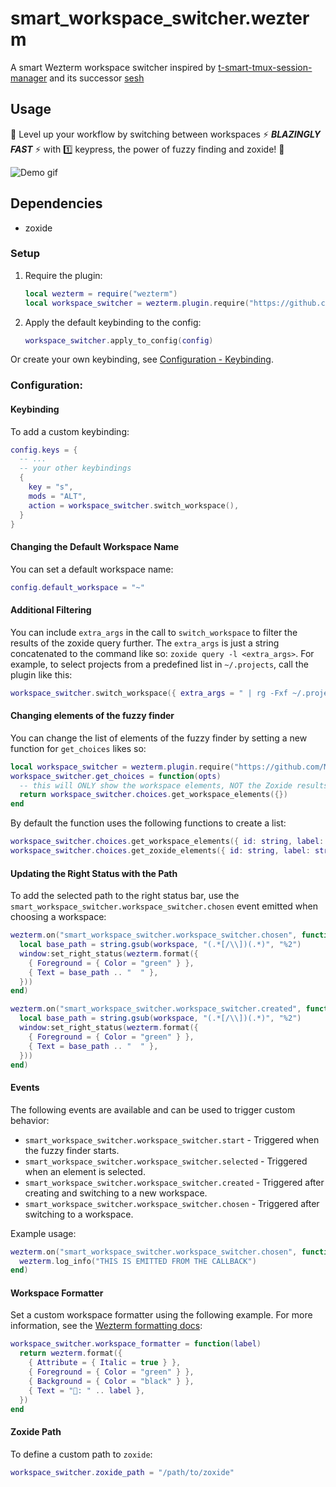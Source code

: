 # smart_workspace_switcher.wezterm

A smart Wezterm workspace switcher inspired by [t-smart-tmux-session-manager](https://github.com/joshmedeski/t-smart-tmux-session-manager) and its successor [sesh](https://github.com/joshmedeski/sesh)

## Usage

💨 Level up your workflow by switching between workspaces ⚡ ***BLAZINGLY FAST*** ⚡ with 1️⃣ keypress, the power of fuzzy finding and zoxide! 💨

![Demo gif](https://github.com/MLFlexer/smart_workspace_switcher.wezterm/assets/75012728/a4f82fcf-5304-4891-a1e2-346767678dc6)

## Dependencies

* zoxide

### Setup

1. Require the plugin:

    ```lua
    local wezterm = require("wezterm")
    local workspace_switcher = wezterm.plugin.require("https://github.com/MLFlexer/smart_workspace_switcher.wezterm")
    ```

2. Apply the default keybinding to the config:

    ```lua
    workspace_switcher.apply_to_config(config)
    ```

Or create your own keybinding, see [Configuration - Keybinding](#Keybinding).

### Configuration:
#### Keybinding
To add a custom keybinding:

  ```lua
  config.keys = {
    -- ...
    -- your other keybindings
    {
      key = "s",
      mods = "ALT",
      action = workspace_switcher.switch_workspace(),
    }
  }
  ```

#### Changing the Default Workspace Name
You can set a default workspace name:

```lua
config.default_workspace = "~"
```

#### Additional Filtering

You can include `extra_args` in the call to `switch_workspace` to filter the results of the zoxide query further. The `extra_args` is just a string concatenated to the command like so: `zoxide query -l <extra_args>`. For example, to select projects from a predefined list in `~/.projects`, call the plugin like this:

  ```lua
  workspace_switcher.switch_workspace({ extra_args = " | rg -Fxf ~/.projects" })
  ```

#### Changing elements of the fuzzy finder

You can change the list of elements of the fuzzy finder by setting a new function for `get_choices` likes so:

```lua
local workspace_switcher = wezterm.plugin.require("https://github.com/MLFlexer/smart_workspace_switcher.wezterm")
workspace_switcher.get_choices = function(opts)
  -- this will ONLY show the workspace elements, NOT the Zoxide results
  return workspace_switcher.choices.get_workspace_elements({})
end
```

By default the function uses the following functions to create a list:

```lua
workspace_switcher.choices.get_workspace_elements({ id: string, label: string }[])
workspace_switcher.choices.get_zoxide_elements({ id: string, label: string }[], {extra_args?: string, workspace_ids?: workspace_ids}?)
```

#### Updating the Right Status with the Path

To add the selected path to the right status bar, use the `smart_workspace_switcher.workspace_switcher.chosen` event emitted when choosing a workspace:

  ```lua
  wezterm.on("smart_workspace_switcher.workspace_switcher.chosen", function(window, workspace)
    local base_path = string.gsub(workspace, "(.*[/\\])(.*)", "%2")
    window:set_right_status(wezterm.format({
      { Foreground = { Color = "green" } },
      { Text = base_path .. "  " },
    }))
  end)

  wezterm.on("smart_workspace_switcher.workspace_switcher.created", function(window, workspace)
    local base_path = string.gsub(workspace, "(.*[/\\])(.*)", "%2")
    window:set_right_status(wezterm.format({
      { Foreground = { Color = "green" } },
      { Text = base_path .. "  " },
    }))
  end)
  ```

#### Events

The following events are available and can be used to trigger custom behavior:

* `smart_workspace_switcher.workspace_switcher.start` - Triggered when the fuzzy finder starts.
* `smart_workspace_switcher.workspace_switcher.selected` - Triggered when an element is selected.
* `smart_workspace_switcher.workspace_switcher.created` - Triggered after creating and switching to a new workspace.
* `smart_workspace_switcher.workspace_switcher.chosen` - Triggered after switching to a workspace.

Example usage:

  ```lua
  wezterm.on("smart_workspace_switcher.workspace_switcher.chosen", function(window, workspace)
    wezterm.log_info("THIS IS EMITTED FROM THE CALLBACK")
  end)
  ```

#### Workspace Formatter

Set a custom workspace formatter using the following example. For more information, see the [Wezterm formatting docs](https://wezfurlong.org/wezterm/config/lua/wezterm/format.html):

  ```lua
  workspace_switcher.workspace_formatter = function(label)
    return wezterm.format({
      { Attribute = { Italic = true } },
      { Foreground = { Color = "green" } },
      { Background = { Color = "black" } },
      { Text = "󱂬: " .. label },
    })
  end
  ```

#### Zoxide Path

To define a custom path to `zoxide`:

  ```lua
  workspace_switcher.zoxide_path = "/path/to/zoxide"
  ```
